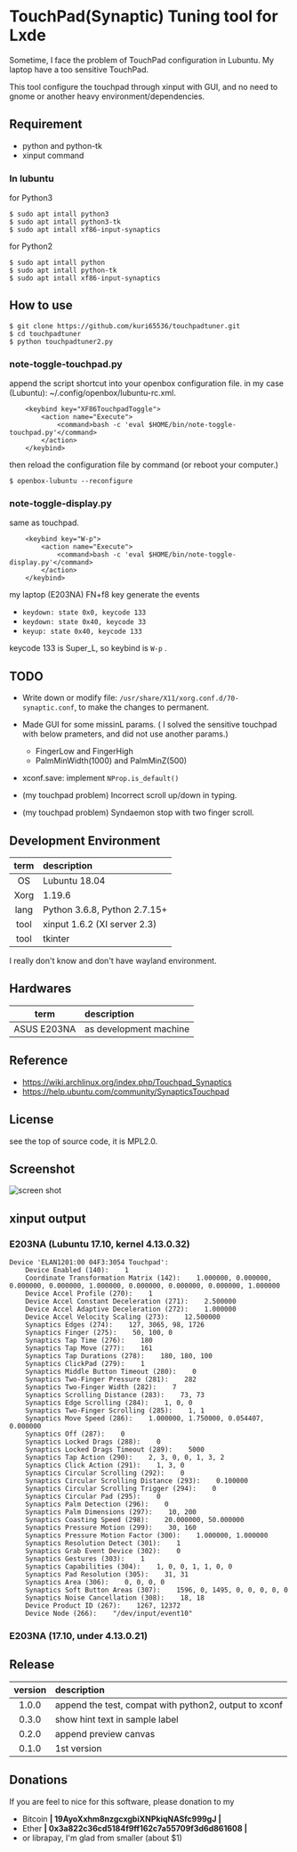 TouchPad(Synaptic) Tuning tool for Lxde
===============================================================================
Sometime, I face the problem of TouchPad configuration in Lubuntu.
My laptop have a too sensitive TouchPad.

This tool configure the touchpad through xinput with GUI,
and no need to gnome or another heavy environment/dependencies.


Requirement
-----------------------------------------
- python and python-tk
- xinput command

### In lubuntu

for Python3

```
$ sudo apt intall python3
$ sudo apt intall python3-tk
$ sudo apt intall xf86-input-synaptics
```

for Python2

```
$ sudo apt intall python
$ sudo apt intall python-tk
$ sudo apt intall xf86-input-synaptics
```


How to use
-----------------------------------------
```
$ git clone https://github.com/kuri65536/touchpadtuner.git
$ cd touchpadtuner
$ python touchpadtuner2.py
```

### note-toggle-touchpad.py
append the script shortcut into your openbox configuration file.
in my case (Lubuntu): ~/.config/openbox/lubuntu-rc.xml.

```
    <keybind key="XF86TouchpadToggle">
        <action name="Execute">
            <command>bash -c 'eval $HOME/bin/note-toggle-touchpad.py'</command>
        </action>
    </keybind>
```

then reload the configuration file by command (or reboot your computer.)

```
$ openbox-lubuntu --reconfigure
```

### note-toggle-display.py
same as touchpad.

```
    <keybind key="W-p">
        <action name="Execute">
            <command>bash -c 'eval $HOME/bin/note-toggle-display.py'</command>
        </action>
    </keybind>
```

my laptop (E203NA) FN+f8 key generate the events

- `keydown: state 0x0, keycode 133`
- `keydown: state 0x40, keycode 33`
- `keyup: state 0x40, keycode 133`

keycode 133 is Super_L, so keybind is `W-p` .


TODO
-----------------------------------------
- Write down or modify file: `/usr/share/X11/xorg.conf.d/70-synaptic.conf`,
    to make the changes to permanent.
- Made GUI for some missinL params. (
    I solved the sensitive touchpad with below prameters,
    and did not use another params.)

    - FingerLow and FingerHigh
    - PalmMinWidth(1000) and PalmMinZ(500)

- xconf.save: implement `NProp.is_default()`
- (my touchpad problem) Incorrect scroll up/down in typing.
- (my touchpad problem) Syndaemon stop with two finger scroll.


Development Environment
-----------------------------------------

| term | description   |
|:----:|:--------------|
| OS   | Lubuntu 18.04 |
| Xorg | 1.19.6        |
| lang | Python 3.6.8, Python 2.7.15+ |
| tool | xinput 1.6.2 (XI server 2.3) |
| tool | tkinter       |

I really don't know and don't have wayland environment.


Hardwares
-----------------------------------------

| term        | description   |
|:-----------:|:--------------|
| ASUS E203NA | as development machine |


Reference
-----------------------------------------
- https://wiki.archlinux.org/index.php/Touchpad_Synaptics
- https://help.ubuntu.com/community/SynapticsTouchpad


License
-----------------------------------------
see the top of source code, it is MPL2.0.


Screenshot
-----------------------------------------
![screen shot](https://github.com/kuri65536/touchpadtuner/blob/document-resources/screenshot-1.png)


xinput output
-----------------------------------------
### E203NA (Lubuntu 17.10, kernel 4.13.0.32)
<!-- {{{2 -->

```
Device 'ELAN1201:00 04F3:3054 Touchpad':
    Device Enabled (140):    1
    Coordinate Transformation Matrix (142):    1.000000, 0.000000, 0.000000, 0.000000, 1.000000, 0.000000, 0.000000, 0.000000, 1.000000
    Device Accel Profile (270):    1
    Device Accel Constant Deceleration (271):    2.500000
    Device Accel Adaptive Deceleration (272):    1.000000
    Device Accel Velocity Scaling (273):    12.500000
    Synaptics Edges (274):    127, 3065, 98, 1726
    Synaptics Finger (275):    50, 100, 0
    Synaptics Tap Time (276):    180
    Synaptics Tap Move (277):    161
    Synaptics Tap Durations (278):    180, 180, 100
    Synaptics ClickPad (279):    1
    Synaptics Middle Button Timeout (280):    0
    Synaptics Two-Finger Pressure (281):    282
    Synaptics Two-Finger Width (282):    7
    Synaptics Scrolling Distance (283):    73, 73
    Synaptics Edge Scrolling (284):    1, 0, 0
    Synaptics Two-Finger Scrolling (285):    1, 1
    Synaptics Move Speed (286):    1.000000, 1.750000, 0.054407, 0.000000
    Synaptics Off (287):    0
    Synaptics Locked Drags (288):    0
    Synaptics Locked Drags Timeout (289):    5000
    Synaptics Tap Action (290):    2, 3, 0, 0, 1, 3, 2
    Synaptics Click Action (291):    1, 3, 0
    Synaptics Circular Scrolling (292):    0
    Synaptics Circular Scrolling Distance (293):    0.100000
    Synaptics Circular Scrolling Trigger (294):    0
    Synaptics Circular Pad (295):    0
    Synaptics Palm Detection (296):    0
    Synaptics Palm Dimensions (297):    10, 200
    Synaptics Coasting Speed (298):    20.000000, 50.000000
    Synaptics Pressure Motion (299):    30, 160
    Synaptics Pressure Motion Factor (300):    1.000000, 1.000000
    Synaptics Resolution Detect (301):    1
    Synaptics Grab Event Device (302):    0
    Synaptics Gestures (303):    1
    Synaptics Capabilities (304):    1, 0, 0, 1, 1, 0, 0
    Synaptics Pad Resolution (305):    31, 31
    Synaptics Area (306):    0, 0, 0, 0
    Synaptics Soft Button Areas (307):    1596, 0, 1495, 0, 0, 0, 0, 0
    Synaptics Noise Cancellation (308):    18, 18
    Device Product ID (267):    1267, 12372
    Device Node (266):    "/dev/input/event10"
```

<!-- }}} -->

### E203NA (17.10, under 4.13.0.21) <!-- {{{2 -->


Release
-----------------------------------------
| version | description |
|:-------:|:---|
| 1.0.0   | append the test, compat with python2, output to xconf |
| 0.3.0   | show hint text in sample label |
| 0.2.0   | append preview canvas |
| 0.1.0   | 1st version |


Donations
---------------------
If you are feel to nice for this software, please donation to my

- Bitcoin **| 19AyoXxhm8nzgcxgbiXNPkiqNASfc999gJ |**
- Ether **| 0x3a822c36cd5184f9ff162c7a55709f3d6d861608 |**
- or librapay, I'm glad from smaller (about $1)

<!--
vi: ft=markdown:et:fdm=marker
-->
